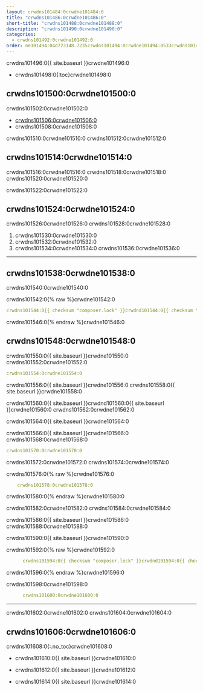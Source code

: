 ```yaml
---
layout: crwdns101484:0crwdne101484:0
title: "crwdns101486:0crwdne101486:0"
short-title: "crwdns101488:0crwdne101488:0"
description: "crwdns101490:0crwdne101490:0"
categories:
  - crwdns101492:0crwdne101492:0
order: ne101494:04d723148.7235crwdns101494:0crwdne101494:0533crwdns101494:0crwdne101494:0
---
```

crwdns101496:0{{ site.baseurl }}crwdne101496:0

- crwdns101498:0{:toc}crwdne101498:0

## crwdns101500:0crwdne101500:0

crwdns101502:0crwdne101502:0

- <a href="crwdns101504:0crwdne101504:0" target="_blank">crwdns101506:0crwdne101506:0</a>
- crwdns101508:0crwdne101508:0

crwdns101510:0crwdne101510:0 crwdns101512:0crwdne101512:0

## crwdns101514:0crwdne101514:0

crwdns101516:0crwdne101516:0 crwdns101518:0crwdne101518:0 crwdns101520:0crwdne101520:0

crwdns101522:0crwdne101522:0

## crwdns101524:0crwdne101524:0

crwdns101526:0crwdne101526:0 crwdns101528:0crwdne101528:0

1. crwdns101530:0crwdne101530:0
2. crwdns101532:0crwdne101532:0
3. crwdns101534:0crwdne101534:0 crwdns101536:0crwdne101536:0

* * *

## crwdns101538:0crwdne101538:0

crwdns101540:0crwdne101540:0

crwdns101542:0{% raw %}crwdne101542:0

```yaml
crwdns101544:0{{ checksum "composer.lock" }}crwdnd101544:0{{ checksum "composer.lock" }}crwdnd101544:0{{ checksum "package.json" }}crwdnd101544:0{{ checksum "package.json" }}crwdne101544:0    
```

crwdns101546:0{% endraw %}crwdne101546:0

## crwdns101548:0crwdne101548:0

crwdns101550:0{{ site.baseurl }}crwdne101550:0 crwdns101552:0crwdne101552:0

```yaml
crwdns101554:0crwdne101554:0
```

crwdns101556:0{{ site.baseurl }}crwdne101556:0 crwdns101558:0{{ site.baseurl }}crwdne101558:0

crwdns101560:0{{ site.baseurl }}crwdnd101560:0{{ site.baseurl }}crwdne101560:0 crwdns101562:0crwdne101562:0

crwdns101564:0{{ site.baseurl }}crwdne101564:0

crwdns101566:0{{ site.baseurl }}crwdne101566:0 crwdns101568:0crwdne101568:0

```yaml
crwdns101570:0crwdne101570:0 
```

crwdns101572:0crwdne101572:0 crwdns101574:0crwdne101574:0

crwdns101576:0{% raw %}crwdne101576:0

```yaml
    crwdns101578:0crwdne101578:0
```

crwdns101580:0{% endraw %}crwdne101580:0

crwdns101582:0crwdne101582:0 crwdns101584:0crwdne101584:0

crwdns101586:0{{ site.baseurl }}crwdne101586:0 crwdns101588:0crwdne101588:0

crwdns101590:0{{ site.baseurl }}crwdne101590:0

crwdns101592:0{% raw %}crwdne101592:0

```yaml
      crwdns101594:0{{ checksum "composer.lock" }}crwdnd101594:0{{ checksum "composer.lock" }}crwdnd101594:0{{ checksum "package.json" }}crwdnd101594:0{{ checksum "package.json" }}crwdne101594:0
```

crwdns101596:0{% endraw %}crwdne101596:0

crwdns101598:0crwdne101598:0

```yaml
      crwdns101600:0crwdne101600:0
```

* * *

crwdns101602:0crwdne101602:0 crwdns101604:0crwdne101604:0

## crwdns101606:0crwdne101606:0

crwdns101608:0{:.no_toc}crwdne101608:0

- crwdns101610:0{{ site.baseurl }}crwdne101610:0

- crwdns101612:0{{ site.baseurl }}crwdne101612:0

- crwdns101614:0{{ site.baseurl }}crwdne101614:0
